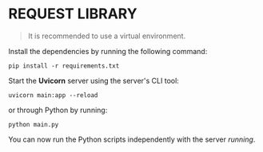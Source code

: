 # REQUEST LIBRARY

> It is recommended to use a virtual environment.

Install the dependencies by running the following command:

```pip install -r requirements.txt```

Start the **Uvicorn** server using the server's CLI tool:

```uvicorn main:app --reload```

or through Python by running:

```python main.py```

You can now run the Python scripts independently with the server _running_. 
 